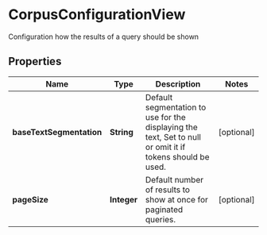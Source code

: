 

# CorpusConfigurationView

Configuration how the results of a query should be shown
## Properties

Name | Type | Description | Notes
------------ | ------------- | ------------- | -------------
**baseTextSegmentation** | **String** | Default segmentation to use for the displaying the text, Set to null or omit it if tokens should be used. |  [optional]
**pageSize** | **Integer** | Default number of results to show at once for paginated queries. |  [optional]



